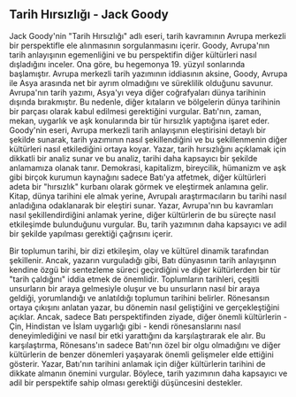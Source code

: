 ## Tarih Hırsızlığı - Jack Goody

Jack Goody'nin "Tarih Hırsızlığı" adlı eseri, tarih kavramının Avrupa merkezli bir perspektifle ele alınmasının sorgulanmasını içerir. Goody, Avrupa'nın tarih anlayışının egemenliğini ve bu perspektifin diğer kültürleri nasıl dışladığını inceler. Ona göre, bu hegemonya 19. yüzyıl sonlarında başlamıştır. Avrupa merkezli tarih yazımının iddiasının aksine, Goody, Avrupa ile Asya arasında net bir ayrım olmadığını ve süreklilik olduğunu savunur. Avrupa'nın tarih yazımı, Asya'yı veya diğer coğrafyaları dünya tarihinin dışında bırakmıştır. Bu nedenle, diğer kıtaların ve bölgelerin dünya tarihinin bir parçası olarak kabul edilmesi gerektiğini vurgular. Batı'nın, zaman, mekan, uygarlık ve aşk konularında bir tür hırsızlık yaptığına işaret eder. Goody'nin eseri, Avrupa merkezli tarih anlayışının eleştirisini detaylı bir şekilde sunarak, tarih yazımının nasıl şekillendiğini ve bu şekillenmenin diğer kültürleri nasıl etkilediğini ortaya koyar. Yazar, tarih hırsızlığını açıklamak için dikkatli bir analiz sunar ve bu analiz, tarihi daha kapsayıcı bir şekilde anlamamıza olanak tanır. Demokrasi, kapitalizm, bireycilik, hümanizm ve aşk gibi birçok kurumun kaynağını sadece Batı'ya atfetmek, diğer kültürleri adeta bir "hırsızlık" kurbanı olarak görmek ve eleştirmek anlamına gelir. Kitap, dünya tarihini ele almak yerine, Avrupalı araştırmacıların bu tarihi nasıl anladığına odaklanarak bir eleştiri sunar. Yazar, Avrupa'nın bu kavramları nasıl şekillendirdiğini anlamak yerine, diğer kültürlerin de bu süreçte nasıl etkileşimde bulunduğunu vurgular. Bu, tarih yazımının daha kapsayıcı ve adil bir şekilde yapılması gerektiği çağrısını içerir.


Bir toplumun tarihi, bir dizi etkileşim, olay ve kültürel dinamik tarafından şekillenir. Ancak, yazarın vurguladığı gibi, Batı dünyasının tarih anlayışının kendine özgü bir sentezleme süreci geçirdiğini ve diğer kültürlerden bir tür "tarih çaldığını" iddia etmek de önemlidir. Toplumların tarihleri, çeşitli unsurların bir araya gelmesiyle oluşur ve bu unsurların nasıl bir araya geldiği, yorumlandığı ve anlatıldığı toplumun tarihini belirler. Rönesansın ortaya çıkışını anlatan yazar, bu dönemin nasıl geliştiğini ve gerçekleştiğini açıklar. Ancak, sadece Batı perspektifinden ziyade, diğer önemli kültürlerin - Çin, Hindistan ve İslam uygarlığı gibi - kendi rönesanslarını nasıl deneyimlediğini ve nasıl bir etki yarattığını da karşılaştırarak ele alır. Bu karşılaştırma, Rönesans'ın sadece Batı'nın özel bir olgu olmadığını ve diğer kültürlerin de benzer dönemleri yaşayarak önemli gelişmeler elde ettiğini gösterir. Yazar, Batı'nın tarihini anlamak için diğer kültürlerin tarihini de dikkate almanın önemini vurgular. Böylece, tarih yazımının daha kapsayıcı ve adil bir perspektife sahip olması gerektiği düşüncesini destekler.